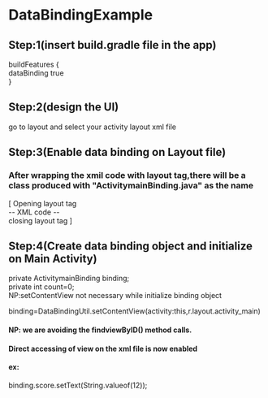 # DataBindingExample
## Step:1(insert build.gradle file in the app)

  buildFeatures {</br>
       dataBinding true </br>
  }

## Step:2(design the UI)
go to layout and select your activity layout xml file

## Step:3(Enable data binding on Layout file)
### After wrapping the xmil code with layout tag,there will be a class produced with "ActivitymainBinding.java" as the name

[ Opening layout tag </br>
 -- XML code --</br>
closing layout tag ]

## Step:4(Create data binding object and initialize on Main Activity)
private ActivitymainBinding binding;</br>
private int count=0;</br>
NP:setContentView not necessary while initialize binding object

binding=DataBindingUtil.setContentView(activity:this,r.layout.activity_main)

#### NP: we are avoiding the findviewByID() method calls.
#### Direct accessing of view on the xml file is now enabled
#### ex:
binding.score.setText(String.valueof(12));

